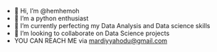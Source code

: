 - 👋 Hi, I’m @hemhemoh
- 👀 I’m a python enthusiast
- 🌱 I’m currently perfecting my Data Analysis and Data science skills
- 💞️ I’m looking to collaborate on Data Science projects
- YOU CAN REACH ME via mardiyyahodu@gmail.com

<!---
hemhemoh/hemhemoh is a ✨ special ✨ repository because its `README.md` (this file) appears on your GitHub profile.
You can click the Preview link to take a look at your changes.
--->
